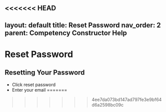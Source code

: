 <<<<<<< HEAD
---
layout: default
title: Reset Password
nav_order: 2
parent: Competency Constructor Help
---
# Reset Password
## Resetting Your Password

- Click reset password
- Enter your email
=======

>>>>>>> 4ee7da073bd147ad797fe3e9bf64d6a2598bc09c
